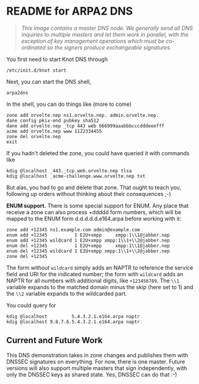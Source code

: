 # README for ARPA2 DNS

> *This image contains a master DNS node.  We generally send
> all DNS inquiries to multiple masters and let them work
> in parallel, with the exception of key management operations
> which must be co-ordinated so the signers produce exchangeable
> signatures.*

You first need to start Knot DNS through

```
/etc/init.d/knot start
```

Next, you can start the DNS shell,

```
arpa2dns
```

In the shell, you can do things like (more to come)

```
zone add orvelte.nep ns1.orvelte.nep. admin.orvelte.nep.
dane config pkix-end pubkey sha512
dane add orvelte.nep _tcp 443 web 666999aaabbbcccdddeeefff
acme add orvelte.nep www 1122334455
zone del orvelte.nep
exit
```

If you hadn't deleted the zone, you could have queried it
with commands like

```
kdig @localhost _443._tcp.web.orvelte.nep tlsa
kdig @localhost _acme-challenge.www.orvelte.nep txt
```

But alas, you had to go and delete that zone.  That ought
to teach you, following up orders without thinking about
their consequences ;-)

**ENUM support.**
There is some special support for ENUM.  Any place that
receive a zone can also process +ddddd form numbers,
which will be mapped to the ENUM form d.d.d.d.d.e164.arpa
before working with it:

```
zone add +12345 ns1.example.com admin@example.com
enum add +12345          1 E2U+xmpp     xmpp:1\\1@jabber.nep
enum add +12345 wildcard 1 E2U+xmpp xmpp:1\\1+\\2@jabber.nep
enum del +12345          1 E2U+xmpp     xmpp:1\\1@jabber.nep
enum del +12345 wildcard 1 E2U+xmpp xmpp:1\\1+\\2@jabber.nep
zone del +12345
```

The form without `wildcard` simply adds an NAPTR to reference
the service field and URI for the indicated number; the form
with `wildcard` adds an NAPTR for all numbers with additional
digits, like `+123456789`.  The `\\1` variable expands to
the matched domain minus the skip (here set to 1) and the
`\\2` variable expands to the wildcarded part.

You could query for

```
kdig @localhost         5.4.3.2.1.e164.arpa naptr
kdig @localhost 9.8.7.6.5.4.3.2.1.e164.arpa naptr
```

## Current and Future Work

This DNS demonstration takes in zone changes and publishes
them with DNSSEC signatures on everything.  For now, there
is one master.  Future versions will also support multiple
masters that sign independently, with only the DNSSEC keys
as shared state.  Yes, DNSSEC can do that :-)


